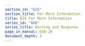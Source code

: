 ```yaml
---
section_id: "625"
section_title: For More Information
title: 625 For More Information
series_id: "600"
series_title: Warning and Response
page_in_manual: 620-20
document_depth: 3
---
```

